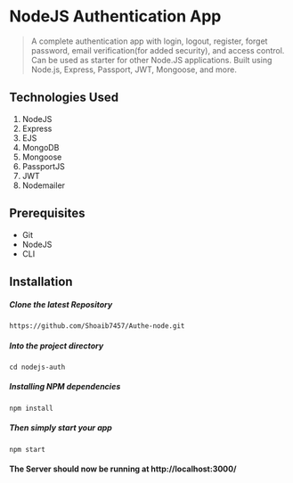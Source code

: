 # NodeJS Authentication App
> A complete authentication app with login, logout, register, forget password, email verification(for added security), and access control. Can be used as starter for other Node.JS applications. Built using Node.js, Express, Passport, JWT, Mongoose, and more. 

## Technologies Used
1.  NodeJS
2.  Express
3.  EJS
4.  MongoDB
5.  Mongoose
6.  PassportJS
7.  JWT
8.  Nodemailer


## Prerequisites
- Git
- NodeJS
- CLI

## Installation

##### Clone the latest Repository

`https://github.com/Shoaib7457/Authe-node.git`

##### Into the project directory

`cd nodejs-auth`

##### Installing NPM dependencies

`npm install`

##### Then simply start your app

`npm start`

#### The Server should now be running at http://localhost:3000/

